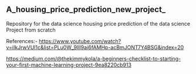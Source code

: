 ## A_housing_price_prediction_new_project_ ##
Repository for the data science housing price prediction of the data science Project from scratch

References:- https://www.youtube.com/watch?v=iIkJrwVUl1c&list=PLu0W_9lII9ai6fAMHp-acBmJONT7Y4BSG&index=20 


https://medium.com/@thekimmykola/a-beginners-checklist-to-starting-your-first-machine-learning-project-9ea8220cb913
